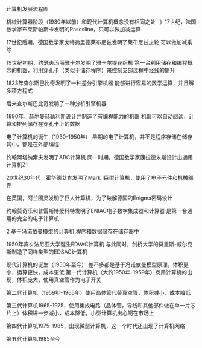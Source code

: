 计算机发展流程图

机械计算器阶段（1930年以前）和现代计算机概念没有相同之处
-》17世纪，法国数学家布莱斯帕斯卡发明的Pascsline，只可以做加减运算

17世纪后期，德国数学家戈特弗里德莱布尼兹发明了莱布尼兹之轮
可以做加减乘除

19世纪初期，约瑟夫玛丽雅卡尔发明了雅卡尔提花织机
第一台利用储存和编程概念的机器，利用穿孔卡（类似于储存程序）来控制支部过程中经线的提升

1823年查尔斯巴比奇发明了一种差分引擎机器
能够进行容易的数学运算，并且解多项方程式

后来查尔斯巴比奇发明了一种分析引擎机器

1890年，赫尔曼赫勒利斯设计并制造了有编程能力的机器
机器可以自动阅读，计算和排列储存在穿孔卡上的数据

电子计算机的诞生（1930-1950年）
早期的电子计算机，并不是程序存储在储存其中，都是在外部编程

约翰阿塔纳索夫发明了ABC计算机
同一时期，德国数学家康拉德朱斯设计出通用计算机Z1

20世纪30年代，霍华德艾肯发明了Mark I巨型计算机，使用了电子元件和机械部件

在英国，阿兰图灵发明了巨人计算机，为了破解德国的Enigma密码设计

约翰莫奇乐和普雷斯博爱科特发明了ENIAC电子数字集成器和计算器
是第一台通用的完全的电子计算机

2 基于冯诺依曼模型的计算机
程序和数据储存在储存器中

1950年宾夕法尼亚大学诞生EDVAC计算机
与此同时，剑桥大学的莫里斯-威尔克斯制造了同样类型的EDSAC计算机

现代计算机的诞生（1950年至今）
差不多都是基于冯诺依曼模型原理，体积更小，运算更快，成本更低
第一代计算机（大约1950年-1959年）商用计算机的出现，体积庞大，使用真空管作为电子开关

第二代计算机（1959年-1965年）使用晶体管代替真空管，体积减小，成本降低

第三代计算机1965-1975，使用集成电路（晶体管，导线和其他部件做在单一片芯片上）体积进一步减小，成本降低，小型计算机出心啊在市场上

第四代计算机1975-1985，出现微型计算机，这一个时代还出现了计算机网络

第五代计算机1985至今

